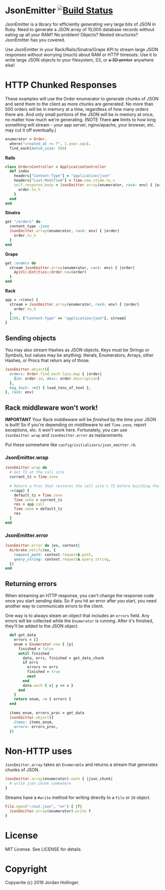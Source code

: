 # JsonEmitter [![Build Status](https://travis-ci.org/jhollinger/json-emitter.svg?branch=master)](https://travis-ci.org/jhollinger/json-emitter)

JsonEmitter is a library for efficiently generating very large bits of JSON in Ruby. Need to generate a JSON array of 10,000 database records without eating up all your RAM? No problem! Objects? Nested structures? JsonEmitter has you covered.

Use JsonEmitter in your Rack/Rails/Sinatra/Grape API to stream large JSON responses without worrying (much) about RAM or HTTP timeouts. Use it to write large JSON objects to your filesystem, S3, or ~~a 3D printer~~ anywhere else!

# HTTP Chunked Responses

These examples will use the Order enumerator to generate chunks of JSON and send them to the client as more chunks are generated. No more than 500 orders will be in memory at a time, regardless of how many orders there are. And only small portions of the JSON will be in memory at once, no matter how much we're generating. (NOTE There **are** limits to how long something will stream - your app server, nginx/apache, your browser, etc. may cut it off eventually.)

```ruby
enumerator = Order.
  where("created_at >= ?", 1.year.ago).
  find_each(batch_size: 500)
```

**Rails**

```ruby
class OrdersController < ApplicationController
  def index
    headers["Content-Type"] = "application/json"
    headers["Last-Modified"] = Time.now.ctime.to_s
    self.response_body = JsonEmitter.array(enumerator, rack: env) { |order|
      order.to_h
    }
  end
end
```

**Sinatra**

```ruby
get "/orders" do
  content_type :json
  JsonEmitter.array(enumerator, rack: env) { |order|
    order.to_h
  }
end
```

**Grape**

```ruby
get :orders do
  stream JsonEmitter.array(enumerator, rack: env) { |order|
    ApiV1::Entities::Order.new(order)
  }
end
```

**Rack**

```ruby
app = ->(env) {
  stream = JsonEmitter.array(enumerator, rack: env) { |order|
    order.to_h
  }
  [200, {"Content-Type" => "application/json"}, stream]
}
```

## Sending objects

You may also stream Hashes as JSON objects. Keys must be Strings or Symbols, but values may be anything: literals, Enumerators, Arrays, other Hashes, or Procs that return any of those.

```ruby
JsonEmitter.object({
  orders: Order.find_each.lazy.map { |order|
    {id: order.id, desc: order.description}
  },
  big_text: ->() { load_tons_of_text },
}, rack: env)
```

## Rack middleware won't work!

**IMPORTANT** Your Rack middleware will be *finished* by the time your JSON is built! So if you're depending on middleware to set `Time.zone`, report exceptions, etc. it won't work here. Fortunately, you can use `JsonEmitter.wrap` and `JsonEmitter.error` as replacements.

Put these somewhere like `config/initializers/json_emitter.rb`.

### JsonEmitter.wrap

```ruby
JsonEmitter.wrap do
  # Get TZ at the call site
  current_tz = Time.zone
  
  # Return a Proc that restores the call site's TZ before building the JSON
  ->(app) {
    default_tz = Time.zone
    Time.zone = current_tz
    res = app.call
    Time.zone = default_tz
    res
  }
end
```

### JsonEmitter.error

```ruby
JsonEmitter.error do |ex, context|
  Airbrake.notify(ex, {
    request_path: context.request&.path,
    query_string: context.request&.query_string,
  })
end
```

## Returning errors

When streaming an HTTP response, you can't change the response code once you start sending data. So if you hit an error after you start, you need another way to communicate errors to the client.

One way is to always steam an object that includes an `errors` field. Any errors will be collected while the `Enumerator` is running. After it's finished, they'll be added to the JSON object.

```ruby
  def get_data
    errors = []
    enum = Enumerator.new { |y|
      finished = false
      until finished
        data, errs, finished = get_data_chunk
        if errs
          errors += errs
          finished = true
          next
        end
        data.each { x| y << x }
      end
    }
    return enum, -> { errors }
  end
  
  items_enum, errors_proc = get_data
  JsonEmitter.object({
    items: items_enum,
    errors: errors_proc,
  })
```

# Non-HTTP uses

`JsonEmitter.array` takes an `Enumerable` and returns a stream that generates chunks of JSON.

```ruby
JsonEmitter.array(enumerator).each { |json_chunk|
  # write json_chunk somewhere
}
```

Streams have a `#write` method for writing directly to a `File` or `IO` object.

```ruby
File.open("~/out.json", "w+") { |f|
  JsonEmitter.array(enumerator).write f
}
```

# License

MIT License. See LICENSE for details.

# Copyright

Copywrite (c) 2019 Jordan Hollinger.

